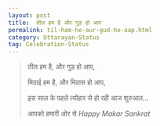 ```yaml
---
layout: post
title:  तील हम है और गुड़ हो आप
permalink: til-ham-he-aur-gud-ho-aap.html
category: Uttarayan-Status
tag: Celebration-Status
---
```

> तील हम है,
> और गुड़ हो आप,
> 
> मिठाई हम है,
> और मिठास हो आप,
> 
> इस साल के पहले त्योंहार से
> हो रही आज शुरुआत…
> 
> आपको हमारी ओर से
> *Happy Makar Sankrat*
